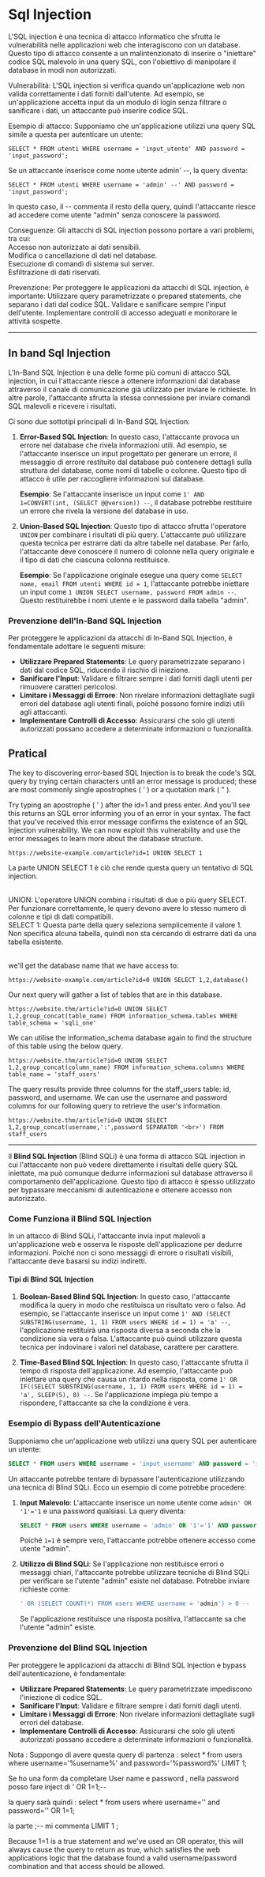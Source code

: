 # Sql Injection


L'SQL injection è una tecnica di attacco informatico che sfrutta le vulnerabilità nelle applicazioni web che interagiscono con un database. Questo tipo di attacco consente a un malintenzionato di inserire o "iniettare" codice SQL malevolo in una query SQL, con l'obiettivo di manipolare il database in modi non autorizzati.

Vulnerabilità: L'SQL injection si verifica quando un'applicazione web non valida correttamente i dati forniti dall'utente. Ad esempio, se un'applicazione accetta input da un modulo di login senza filtrare o sanificare i dati, un attaccante può inserire codice SQL.



Esempio di attacco: Supponiamo che un'applicazione utilizzi una query SQL simile a questa per autenticare un utente:


```
SELECT * FROM utenti WHERE username = 'input_utente' AND password = 'input_password';
```

Se un attaccante inserisce come nome utente admin' --, la query diventa:

```
SELECT * FROM utenti WHERE username = 'admin' --' AND password = 'input_password';
```
In questo caso, il -- commenta il resto della query, quindi l'attaccante riesce ad accedere come utente "admin" senza conoscere la password.

Conseguenze: Gli attacchi di SQL injection possono portare a vari problemi, tra cui:<br>
Accesso non autorizzato ai dati sensibili.<br>
Modifica o cancellazione di dati nel database.<br>
Esecuzione di comandi di sistema sul server.<br>
Esfiltrazione di dati riservati.<br>

Prevenzione: Per proteggere le applicazioni da attacchi di SQL injection, è importante:
Utilizzare query parametrizzate o prepared statements, che separano i dati dal codice SQL.
Validare e sanificare sempre l'input dell'utente.
Implementare controlli di accesso adeguati e monitorare le attività sospette.


________________________________


## In band Sql Injection


L'In-Band SQL Injection è una delle forme più comuni di attacco SQL injection, in cui l'attaccante riesce a ottenere informazioni dal database attraverso il canale di comunicazione già utilizzato per inviare le richieste. In altre parole, l'attaccante sfrutta la stessa connessione per inviare comandi SQL malevoli e ricevere i risultati.


Ci sono due sottotipi principali di In-Band SQL Injection:

1. **Error-Based SQL Injection**: In questo caso, l'attaccante provoca un errore nel database che rivela informazioni utili. Ad esempio, se l'attaccante inserisce un input progettato per generare un errore, il messaggio di errore restituito dal database può contenere dettagli sulla struttura del database, come nomi di tabelle o colonne. Questo tipo di attacco è utile per raccogliere informazioni sul database.

   **Esempio**: Se l'attaccante inserisce un input come `1' AND 1=CONVERT(int, (SELECT @@version)) --`, il database potrebbe restituire un errore che rivela la versione del database in uso.

2. **Union-Based SQL Injection**: Questo tipo di attacco sfrutta l'operatore `UNION` per combinare i risultati di più query. L'attaccante può utilizzare questa tecnica per estrarre dati da altre tabelle nel database. Per farlo, l'attaccante deve conoscere il numero di colonne nella query originale e il tipo di dati che ciascuna colonna restituisce.

   **Esempio**: Se l'applicazione originale esegue una query come `SELECT nome, email FROM utenti WHERE id = 1`, l'attaccante potrebbe iniettare un input come `1 UNION SELECT username, password FROM admin --`. Questo restituirebbe i nomi utente e le password dalla tabella "admin".

### Prevenzione dell'In-Band SQL Injection

Per proteggere le applicazioni da attacchi di In-Band SQL Injection, è fondamentale adottare le seguenti misure:

- **Utilizzare Prepared Statements**: Le query parametrizzate separano i dati dal codice SQL, riducendo il rischio di iniezione.
- **Sanificare l'Input**: Validare e filtrare sempre i dati forniti dagli utenti per rimuovere caratteri pericolosi.
- **Limitare i Messaggi di Errore**: Non rivelare informazioni dettagliate sugli errori del database agli utenti finali, poiché possono fornire indizi utili agli attaccanti.
- **Implementare Controlli di Accesso**: Assicurarsi che solo gli utenti autorizzati possano accedere a determinate informazioni o funzionalità.


## Pratical 


The key to discovering error-based SQL Injection is to break the code's SQL query by trying certain characters until an error message is produced; these are most commonly single apostrophes ( ' ) or a quotation mark ( " ).


Try typing an apostrophe ( ' ) after the id=1 and press enter. And you'll see this returns an SQL error informing you of an error in your syntax. The fact that you've received this error message confirms the existence of an SQL Injection vulnerability. We can now exploit this vulnerability and use the error messages to learn more about the database structure.


```
https://website-example.com/article?id=1 UNION SELECT 1
```
La parte UNION SELECT 1 è ciò che rende questa query un tentativo di SQL injection.<br><br>

UNION: L'operatore UNION combina i risultati di due o più query SELECT. Per funzionare correttamente, le query devono avere lo stesso numero di colonne e tipi di dati compatibili.<br>
SELECT 1: Questa parte della query seleziona semplicemente il valore 1. Non specifica alcuna tabella, quindi non sta cercando di estrarre dati da una tabella esistente.<br><br>


we'll get the database name that we have access to:
```
https://website-example.com/article?id=0 UNION SELECT 1,2,database()
```

Our next query will gather a list of tables that are in this database.
```
https://website.thm/article?id=0 UNION SELECT 1,2,group_concat(table_name) FROM information_schema.tables WHERE table_schema = 'sqli_one'
```


We can utilise the information_schema database again to find the structure of this table using the below query.
```
https://website.thm/article?id=0 UNION SELECT 1,2,group_concat(column_name) FROM information_schema.columns WHERE table_name = 'staff_users'
```

The query results provide three columns for the staff_users table: id, password, and username. We can use the username and password columns for our following query to retrieve the user's information.

```
https://website.thm/article?id=0 UNION SELECT 1,2,group_concat(username,':',password SEPARATOR '<br>') FROM staff_users
```

____________________________________






Il **Blind SQL Injection** (Blind SQLi) è una forma di attacco SQL injection in cui l'attaccante non può vedere direttamente i risultati delle query SQL iniettate, ma può comunque dedurre informazioni sul database attraverso il comportamento dell'applicazione. Questo tipo di attacco è spesso utilizzato per bypassare meccanismi di autenticazione e ottenere accesso non autorizzato.

### Come Funziona il Blind SQL Injection

In un attacco di Blind SQLi, l'attaccante invia input malevoli a un'applicazione web e osserva le risposte dell'applicazione per dedurre informazioni. Poiché non ci sono messaggi di errore o risultati visibili, l'attaccante deve basarsi su indizi indiretti.

#### Tipi di Blind SQL Injection

1. **Boolean-Based Blind SQL Injection**: In questo caso, l'attaccante modifica la query in modo che restituisca un risultato vero o falso. Ad esempio, se l'attaccante inserisce un input come `1' AND (SELECT SUBSTRING(username, 1, 1) FROM users WHERE id = 1) = 'a' --`, l'applicazione restituirà una risposta diversa a seconda che la condizione sia vera o falsa. L'attaccante può quindi utilizzare questa tecnica per indovinare i valori nel database, carattere per carattere.

2. **Time-Based Blind SQL Injection**: In questo caso, l'attaccante sfrutta il tempo di risposta dell'applicazione. Ad esempio, l'attaccante può iniettare una query che causa un ritardo nella risposta, come `1' OR IF((SELECT SUBSTRING(username, 1, 1) FROM users WHERE id = 1) = 'a', SLEEP(5), 0) --`. Se l'applicazione impiega più tempo a rispondere, l'attaccante sa che la condizione è vera.

### Esempio di Bypass dell'Autenticazione

Supponiamo che un'applicazione web utilizzi una query SQL per autenticare un utente:

```sql
SELECT * FROM users WHERE username = 'input_username' AND password = 'input_password';
```

Un attaccante potrebbe tentare di bypassare l'autenticazione utilizzando una tecnica di Blind SQLi. Ecco un esempio di come potrebbe procedere:

1. **Input Malevolo**: L'attaccante inserisce un nome utente come `admin' OR '1'='1` e una password qualsiasi. La query diventa:
   ```sql
   SELECT * FROM users WHERE username = 'admin' OR '1'='1' AND password = 'any_password';
   ```
   Poiché `1=1` è sempre vero, l'attaccante potrebbe ottenere accesso come utente "admin".

2. **Utilizzo di Blind SQLi**: Se l'applicazione non restituisce errori o messaggi chiari, l'attaccante potrebbe utilizzare tecniche di Blind SQLi per verificare se l'utente "admin" esiste nel database. Potrebbe inviare richieste come:
   ```sql
   ' OR (SELECT COUNT(*) FROM users WHERE username = 'admin') > 0 --
   ```
   Se l'applicazione restituisce una risposta positiva, l'attaccante sa che l'utente "admin" esiste.

### Prevenzione del Blind SQL Injection

Per proteggere le applicazioni da attacchi di Blind SQL Injection e bypass dell'autenticazione, è fondamentale:

- **Utilizzare Prepared Statements**: Le query parametrizzate impediscono l'iniezione di codice SQL.
- **Sanificare l'Input**: Validare e filtrare sempre i dati forniti dagli utenti.
- **Limitare i Messaggi di Errore**: Non rivelare informazioni dettagliate sugli errori del database.
- **Implementare Controlli di Accesso**: Assicurarsi che solo gli utenti autorizzati possano accedere a determinate informazioni o funzionalità.



Nota :
Suppongo di avere questa query di partenza :
select * from users where username='%username%' and password='%password%' LIMIT 1;

Se ho una form da completare User name e password  , nella password posso fare inject di ' OR 1=1;--

la query sarà quindi :
select * from users where username='' and password='' OR 1=1;

la parte ;-- mi commenta LIMIT 1 ;

Because 1=1 is a true statement and we've used an OR operator, this will always cause the query to return as true, which satisfies the web applications logic that the database found a valid username/password combination and that access should be allowed.












